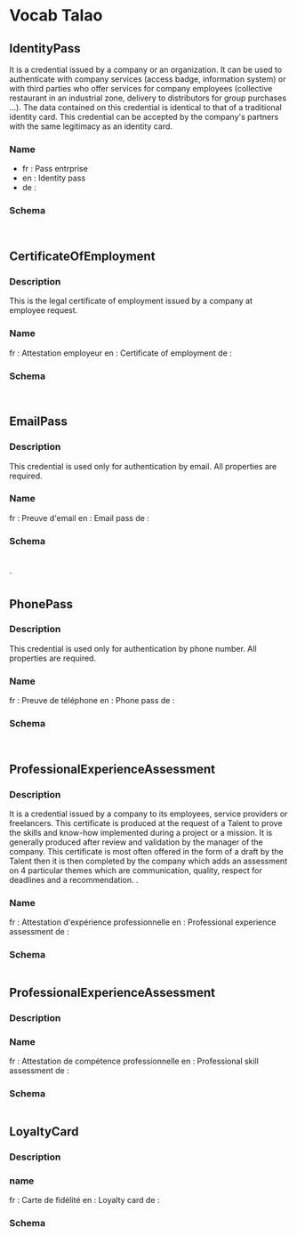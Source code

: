 # Vocab Talao
 
 
## IdentityPass
  
It is a credential issued by a company or an organization. It can be used to authenticate with company services (access badge, information system) or with third parties who offer services for company employees (collective restaurant in an industrial zone, delivery to distributors for group purchases ...). The data contained on this credential is identical to that of a traditional identity card. This credential can be accepted by the company's partners with the same legitimacy as an identity card. 

### Name
* fr : Pass entrprise
* en : Identity pass
* de : 
 
### Schema
  
``` javascript



```


## CertificateOfEmployment

### Description

This is the legal certificate of employment issued by a company at employee request.

### Name
fr : Attestation employeur
en : Certificate of employment
de : 

### Schema

```javascript



```
## EmailPass

### Description

This credential is used only for authentication by email. All properties are required.

### Name
fr : Preuve d'email
en : Email pass
de :  

### Schema

``` javascript



```

`
## PhonePass

### Description

This credential is used only for authentication by phone number. All properties are required.

### Name
fr : Preuve de téléphone
en : Phone pass
de : 

### Schema

``` javascript



```

## ProfessionalExperienceAssessment

### Description

It is a credential issued by a company to its employees, service providers or freelancers. This certificate is produced at the request of a Talent to prove the skills and know-how implemented during a project or a mission. It is generally produced after review and validation by the manager of the company. This certificate is most often offered in the form of a draft by the Talent then it is then completed by the company which adds an assessment on 4 particular themes which are communication, quality, respect for deadlines and a recommendation. .

### Name
fr : Attestation d'expérience professionnelle
en : Professional experience assessment
de : 

### Schema

```javascript

```
## ProfessionalExperienceAssessment

### Description

### Name
fr : Attestation de compétence professionnelle
en : Professional skill assessment
de : 

### Schema

```javascript

```

## LoyaltyCard

### Description

### name
fr : Carte de fidélité
en : Loyalty card
de : 

### Schema

```javascript


```
